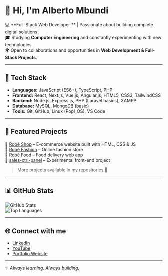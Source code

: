 # 👋 Hi, I'm Alberto Mbundi

💻 **Full-Stack Web Developer ** | Passionate about building complete digital solutions.  
🎓 Studying **Computer Engineering** and constantly experimenting with new technologies.  
🌍 Open to collaborations and opportunities in **Web Development & Full-Stack Projects**.  

---

## 🚀 Tech Stack

- **Languages:** JavaScript (ES6+), TypeScript, PHP  
- **Frontend:** React, Next.js, Vue.js, Angular.js, HTML5, CSS3, TailwindCSS  
- **Backend:** Node.js, Express.js, PHP (Laravel basics), XAMPP  
- **Database:** MySQL, MongoDB (basic)  
- **Tools:** Git, GitHub, Linux (Pop!_OS), VS Code  

---

## 📌 Featured Projects

🔹 [Robé Shop](https://robeshop.vercel.app/) – E-commerce website built with HTML, CSS & JS  
🔹 [Robé Fashion](https://robefashion.vercel.app/) – Online fashion store  
🔹 [Robé Food](https://robefood.vercel.app/) – Food delivery web app  
🔹 [sales-ctrl-panel](https://paineldevendas.vercel.app/) – Experimental front-end project  

> More projects available in my repositories 👀

---

## 📊 GitHub Stats

![GitHub Stats](https://github-readme-stats.vercel.app/api?username=albertombundi&show_icons=true&theme=radical)  
![Top Languages](https://github-readme-stats.vercel.app/api/top-langs/?username=albertombundi&layout=compact&theme=radical)

---

## 🌐 Connect with me

- [LinkedIn](https://linkedin.com/in/albertombundi)  
- [YouTube](https://youtube.com/@SEU-CANAL)  
- [Portfolio Website ](https://portfolioalbertombundi.vercel.app/)

---
✨ *Always learning. Always building.*  

